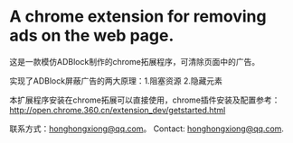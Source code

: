 # A chrome extension for removing ads on the web page.

这是一款模仿ADBlock制作的chrome拓展程序，可清除页面中的广告。

实现了ADBlock屏蔽广告的两大原理：1.阻塞资源 2.隐藏元素

本扩展程序安装在chrome拓展可以直接使用，chrome插件安装及配置参考：
http://open.chrome.360.cn/extension_dev/getstarted.html

联系方式：honghongxiong@qq.com。
Contact: honghongxiong@qq.com.